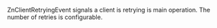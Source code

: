 ZnClientRetryingEvent signals a client is retrying is main operation. The number of retries is configurable.